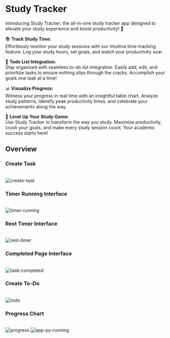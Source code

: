# Study Tracker
Introducing Study Tracker, the all-in-one study tracker app designed to elevate your study experience and boost productivity! 🚀
<br/>

📚 <b>Track Study Time:</b><br/>
Effortlessly monitor your study sessions with our intuitive time-tracking feature. Log your study hours, set goals, and watch your productivity soar.

📅 <b>Todo List Integration:</b><br/>
Stay organized with seamless to-do list integration. Easily add, edit, and prioritize tasks to ensure nothing slips through the cracks. Accomplish your goals one task at a time!

📊 <b>Visualize Progress:</b><br/>
Witness your progress in real time with an insightful table chart. Analyze study patterns, identify peak productivity times, and celebrate your achievements along the way.

🚀 <b>Level Up Your Study Game:</b><br/>
Use Study Tracker to transform the way you study. Maximize productivity, crush your goals, and make every study session count. Your academic success starts here!
## Overview
<h3>Create Task</h3><br/>
<img src='https://i.postimg.cc/nz94nqBS/create-task.png' border='0' alt='create-task'/>
<h3>Timer Running Interface</h3><br/>
<img src='https://i.postimg.cc/qM435Pb5/timer-running.png' border='0' alt='timer-running'/>
<h3>Rest Timer Interface</h3><br/>
<img src='https://i.postimg.cc/HLpX8f5M/rest-timer-running.png' border='0' alt='rest-timer'/>
<h3>Completed Page Interface</h3><br/>
<img src='https://i.postimg.cc/TYSFJvJZ/completed.png' border='0' alt='task-completed'/>
<h3>Create To-Do</h3><br/>
<img src='https://i.postimg.cc/wj2WbKXq/todo.png' border='0' alt='todo'/>
<h3>Progress Chart</h3><br/>
<img src='https://i.postimg.cc/BZzMdcPF/progress.png' border='0' alt='progress'/>

<img src='https://i.postimg.cc/ZYvMYMSH/running-app.png' border='0' alt='app-py-running'/>
